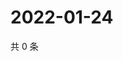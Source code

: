 # 2022-01-24

共 0 条

<!-- BEGIN WEIBO -->
<!-- 最后更新时间 Mon Jan 24 2022 02:00:35 GMT+0800 (China Standard Time) -->

<!-- END WEIBO -->
